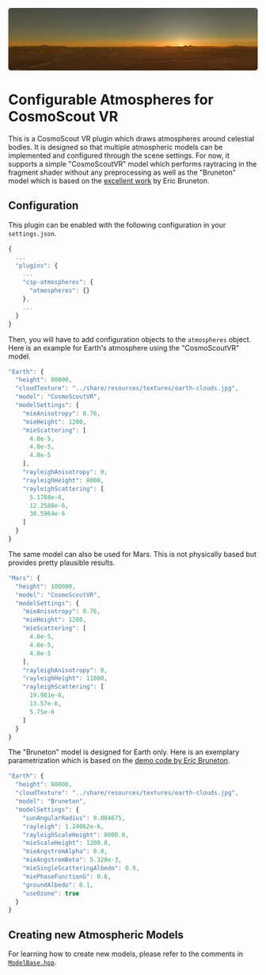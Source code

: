 <!-- 
SPDX-FileCopyrightText: German Aerospace Center (DLR) <cosmoscout@dlr.de>
SPDX-License-Identifier: CC-BY-4.0
 -->

 <p align="center"> 
  <img src ="../../docs/img/banner-sunset.jpg" />
</p>

# Configurable Atmospheres for CosmoScout VR

This is a CosmoScout VR plugin which draws atmospheres around celestial bodies.
It is designed so that multiple atmospheric models can be implemented and configured through the scene settings.
For now, it supports a simple "CosmoScoutVR" model which performs raytracing in the fragment shader without any preprocessing as well as the "Bruneton" model which is based on the [excellent work](https://github.com/ebruneton/precomputed_atmospheric_scattering) by Eric Bruneton.

## Configuration

This plugin can be enabled with the following configuration in your `settings.json`.

```javascript
{
  ...
  "plugins": {
    ...
    "csp-atmospheres": {
      "atmospheres": {}
    },
    ...
  }
}
```

Then, you will have to add configuration objects to the `atmospheres` object.
Here is an example for Earth's atmosphere using the "CosmoScoutVR" model.

```javascript
"Earth": {
  "height": 80000,
  "cloudTexture": "../share/resources/textures/earth-clouds.jpg",
  "model": "CosmoScoutVR",
  "modelSettings": {
    "mieAnisotropy": 0.76,
    "mieHeight": 1200,
    "mieScattering": [
      4.0e-5,
      4.0e-5,
      4.0e-5
    ],
    "rayleighAnisotropy": 0,
    "rayleighHeight": 8000,
    "rayleighScattering": [
      5.1768e-6,
      12.2588e-6,
      30.5964e-6
    ]
  }
}
```

The same model can also be used for Mars.
This is not physically based but provides pretty plausible results.

```javascript
"Mars": {
  "height": 100000,
  "model": "CosmoScoutVR",
  "modelSettings": {
    "mieAnisotropy": 0.76,
    "mieHeight": 1200,
    "mieScattering": [
      4.0e-5,
      4.0e-5,
      4.0e-5
    ],
    "rayleighAnisotropy": 0,
    "rayleighHeight": 11000,
    "rayleighScattering": [
      19.981e-6,
      13.57e-6,
      5.75e-6
    ]
  }
}
```

The "Bruneton" model is designed for Earth only.
Here is an exemplary parametrization which is based on the [demo code by Eric Bruneton](https://github.com/ebruneton/precomputed_atmospheric_scattering/blob/master/atmosphere/demo/demo.cc#L188).

```javascript
"Earth": {
  "height": 80000,
  "cloudTexture": "../share/resources/textures/earth-clouds.jpg",
  "model": "Bruneton",
  "modelSettings": {
    "sunAngularRadius": 0.004675,
    "rayleigh": 1.24062e-6,
    "rayleighScaleHeight": 8000.0,
    "mieScaleHeight": 1200.0,
    "mieAngstromAlpha": 0.0,
    "mieAngstromBeta": 5.328e-3,
    "mieSingleScatteringAlbedo": 0.9,
    "miePhaseFunctionG": 0.8,
    "groundAlbedo": 0.1,
    "useOzone": true
  }
}
```

## Creating new Atmospheric Models

For learning how to create new models, please refer to the comments in [`ModelBase.hpp`](src/ModelBase.hpp).